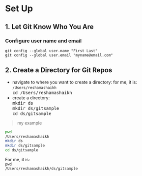 # Set Up

## 1.  Let Git Know Who You Are

### Configure user name and email 
`git config --global user.name "First Last"`  
`git config --global user.email "myname@email.com"`  

## 2. Create a Directory for Git Repos
* navigate to where you want to create a directory:  for me, it is:  `/Users/reshamashaikh`  
<kbd> cd /Users/reshamashaikh </kbd>  
* create a directory:  
<kbd>  mkdir ds  </kbd>  
<kbd>  mkdir ds/gitsample </kbd>  
<kbd>  cd ds/gitsample <kbd>  
  
>my example
```bash
pwd
/Users/reshamashaikh
mkdir ds
mkdir ds/gitsample
cd ds/gitsample
```

For me, it is:   
`pwd`  
`/Users/reshamashaikh/ds/gitsample`


